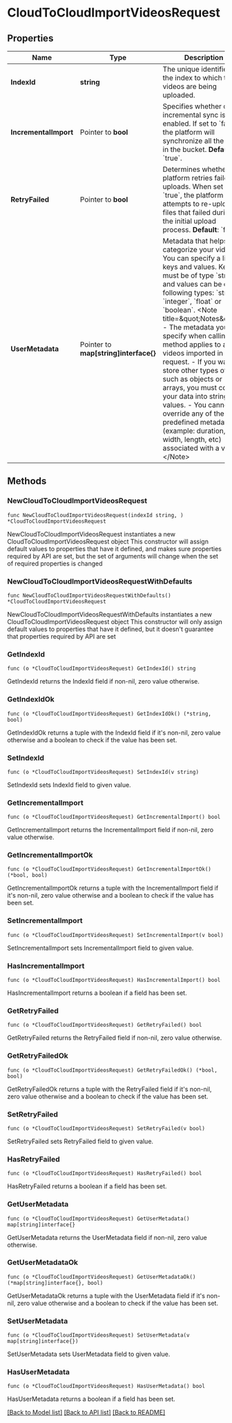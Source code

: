 # CloudToCloudImportVideosRequest

## Properties

Name | Type | Description | Notes
------------ | ------------- | ------------- | -------------
**IndexId** | **string** | The unique identifier of the index to which the videos are being uploaded.  | 
**IncrementalImport** | Pointer to **bool** | Specifies whether or not incremental sync is enabled. If set to &#x60;false&#x60;, the platform will synchronize all the files in the bucket.  **Default**: &#x60;true&#x60;.  | [optional] [default to true]
**RetryFailed** | Pointer to **bool** | Determines whether the platform retries failed uploads. When set to &#x60;true&#x60;, the platform attempts to re-upload files that failed during the initial upload process.  **Default**: &#x60;false&#x60;.  | [optional] [default to false]
**UserMetadata** | Pointer to **map[string]interface{}** | Metadata that helps you categorize your videos. You can specify a list of keys and values. Keys must be of type &#x60;string&#x60;, and values can be of the following types: &#x60;string&#x60;, &#x60;integer&#x60;, &#x60;float&#x60; or &#x60;boolean&#x60;.  &lt;Note title&#x3D;\&quot;Notes\&quot;&gt; - The metadata you specify when calling this method applies to all videos imported in this request. -  If you want to store other types of data such as objects or arrays, you must convert your data into string values. - You cannot override any of the predefined metadata (example: duration, width, length, etc) associated with a video. &lt;/Note&gt;  | [optional] 

## Methods

### NewCloudToCloudImportVideosRequest

`func NewCloudToCloudImportVideosRequest(indexId string, ) *CloudToCloudImportVideosRequest`

NewCloudToCloudImportVideosRequest instantiates a new CloudToCloudImportVideosRequest object
This constructor will assign default values to properties that have it defined,
and makes sure properties required by API are set, but the set of arguments
will change when the set of required properties is changed

### NewCloudToCloudImportVideosRequestWithDefaults

`func NewCloudToCloudImportVideosRequestWithDefaults() *CloudToCloudImportVideosRequest`

NewCloudToCloudImportVideosRequestWithDefaults instantiates a new CloudToCloudImportVideosRequest object
This constructor will only assign default values to properties that have it defined,
but it doesn't guarantee that properties required by API are set

### GetIndexId

`func (o *CloudToCloudImportVideosRequest) GetIndexId() string`

GetIndexId returns the IndexId field if non-nil, zero value otherwise.

### GetIndexIdOk

`func (o *CloudToCloudImportVideosRequest) GetIndexIdOk() (*string, bool)`

GetIndexIdOk returns a tuple with the IndexId field if it's non-nil, zero value otherwise
and a boolean to check if the value has been set.

### SetIndexId

`func (o *CloudToCloudImportVideosRequest) SetIndexId(v string)`

SetIndexId sets IndexId field to given value.


### GetIncrementalImport

`func (o *CloudToCloudImportVideosRequest) GetIncrementalImport() bool`

GetIncrementalImport returns the IncrementalImport field if non-nil, zero value otherwise.

### GetIncrementalImportOk

`func (o *CloudToCloudImportVideosRequest) GetIncrementalImportOk() (*bool, bool)`

GetIncrementalImportOk returns a tuple with the IncrementalImport field if it's non-nil, zero value otherwise
and a boolean to check if the value has been set.

### SetIncrementalImport

`func (o *CloudToCloudImportVideosRequest) SetIncrementalImport(v bool)`

SetIncrementalImport sets IncrementalImport field to given value.

### HasIncrementalImport

`func (o *CloudToCloudImportVideosRequest) HasIncrementalImport() bool`

HasIncrementalImport returns a boolean if a field has been set.

### GetRetryFailed

`func (o *CloudToCloudImportVideosRequest) GetRetryFailed() bool`

GetRetryFailed returns the RetryFailed field if non-nil, zero value otherwise.

### GetRetryFailedOk

`func (o *CloudToCloudImportVideosRequest) GetRetryFailedOk() (*bool, bool)`

GetRetryFailedOk returns a tuple with the RetryFailed field if it's non-nil, zero value otherwise
and a boolean to check if the value has been set.

### SetRetryFailed

`func (o *CloudToCloudImportVideosRequest) SetRetryFailed(v bool)`

SetRetryFailed sets RetryFailed field to given value.

### HasRetryFailed

`func (o *CloudToCloudImportVideosRequest) HasRetryFailed() bool`

HasRetryFailed returns a boolean if a field has been set.

### GetUserMetadata

`func (o *CloudToCloudImportVideosRequest) GetUserMetadata() map[string]interface{}`

GetUserMetadata returns the UserMetadata field if non-nil, zero value otherwise.

### GetUserMetadataOk

`func (o *CloudToCloudImportVideosRequest) GetUserMetadataOk() (*map[string]interface{}, bool)`

GetUserMetadataOk returns a tuple with the UserMetadata field if it's non-nil, zero value otherwise
and a boolean to check if the value has been set.

### SetUserMetadata

`func (o *CloudToCloudImportVideosRequest) SetUserMetadata(v map[string]interface{})`

SetUserMetadata sets UserMetadata field to given value.

### HasUserMetadata

`func (o *CloudToCloudImportVideosRequest) HasUserMetadata() bool`

HasUserMetadata returns a boolean if a field has been set.


[[Back to Model list]](../README.md#documentation-for-models) [[Back to API list]](../README.md#documentation-for-api-endpoints) [[Back to README]](../README.md)


